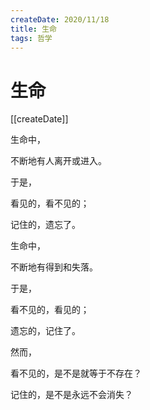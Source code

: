```yaml
---
createDate: 2020/11/18
title: 生命
tags: 哲学
---
```


# 生命

[[createDate]]

生命中，

不断地有人离开或进入。

于是，

看见的，看不见的；

记住的，遗忘了。

生命中，

不断地有得到和失落。

于是，

看不见的，看见的；

遗忘的，记住了。

然而，

看不见的，是不是就等于不存在？

记住的，是不是永远不会消失？
